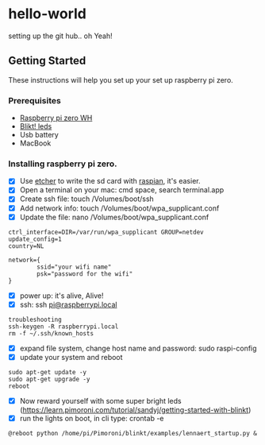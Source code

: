 # hello-world
setting up the git hub.. oh Yeah!

## Getting Started
These instructions will help you set up your set up raspberry pi zero.

### Prerequisites
* [Raspberry pi zero WH](https://www.kiwi-electronics.nl/raspberry-pi-zero-wh-header-voorgesoldeerd?search=raspberry%20pi%20zero)
* [Blikt! leds](https://www.kiwi-electronics.nl/blinkt-voor-raspberry-pi?search=blinkt!)
* Usb battery
* MacBook

### Installing raspberry pi zero.
- [x] Use [etcher](https://etcher.io) to write the sd card with [raspian](https://www.raspberrypi.org/downloads/raspbian/), it's easier.
- [x] Open a terminal on your mac: cmd space, search terminal.app
- [x] Create ssh file: touch /Volumes/boot/ssh
- [x] Add network info: touch /Volumes/boot/wpa_supplicant.conf
- [x] Update the file: nano /Volumes/boot/wpa_supplicant.conf
```
ctrl_interface=DIR=/var/run/wpa_supplicant GROUP=netdev
update_config=1
country=NL

network={
        ssid="your wifi name"
        psk="password for the wifi"
}
```
- [x] power up: it's alive, Alive!
- [x] ssh: ssh pi@raspberrypi.local
```
troubleshooting
ssh-keygen -R raspberrypi.local
rm -f ~/.ssh/known_hosts
```
- [x] expand file system, change host name and password: sudo raspi-config
- [x] update your system and reboot
```
sudo apt-get update -y
sudo apt-get upgrade -y
reboot
```
- [x] Now reward yourself with some super bright leds (https://learn.pimoroni.com/tutorial/sandyj/getting-started-with-blinkt)
- [x] run the lights on boot, in cli type: crontab -e
```
@reboot python /home/pi/Pimoroni/blinkt/examples/lennaert_startup.py &
```
